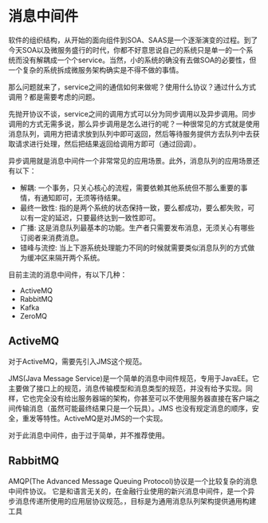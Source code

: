 # 消息中间件

软件的组织结构，从开始的面向组件到SOA、SAAS是一个逐渐演变的过程。到了今天SOA以及微服务盛行的时代，你都不好意思说自己的系统只是单一的一个系统而没有解耦成一个个service。当然，小的系统的确没有去做SOA的必要性，但一个复杂的系统拆成微服务架构确实是不得不做的事情。

那么问题就来了，service之间的通信如何来做呢？使用什么协议？通过什么方式调用？都是需要考虑的问题。

先抛开协议不谈，service之间的调用方式可以分为同步调用以及异步调用。同步调用的方式无需多说，那么异步调用是怎么进行的呢？一种很常见的方式就是使用消息队列，调用方把请求放到队列中即可返回，然后等待服务提供方去队列中去获取请求进行处理，然后把结果返回给调用方即可（通过回调）。

异步调用就是消息中间件一个非常常见的应用场景。此外，消息队列的应用场景还有以下：

* 解耦: 一个事务，只关心核心的流程，需要依赖其他系统但不那么重要的事情，有通知即可，无须等待结果。
* 最终一致性: 指的是两个系统的状态保持一致，要么都成功，要么都失败，可以有一定的延迟，只要最终达到一致性即可。
* 广播: 这是消息队列最基本的功能。生产者只需要发布消息，无须关心有哪些订阅者来消费消息。
* 错峰与流控: 当上下游系统处理能力不同的时候就需要类似消息队列的方式做为缓冲区来隔开两个系统。

目前主流的消息中间件，有以下几种：

* ActiveMQ
* RabbitMQ
* Kafka
* ZeroMQ

## ActiveMQ

对于ActiveMQ，需要先引入JMS这个规范。

JMS\(Java Message Service\)是一个简单的消息中间件规范，专用于JavaEE。它主要做了接口上的规范，消息传输模型和消息类型的规范，并没有给予实现。同样，它也完全没有给出服务器端的架构，你甚至可以不使用服务器直接在客户端之间传输消息（虽然可能最终结果只是一个玩具）。JMS 也没有规定消息的顺序，安全，重发等特性。ActiveMQ是对JMS的一个实现。

对于此消息中间件，由于过于简单，并不推荐使用。

## RabbitMQ

AMQP\(The Advanced Message Queuing Protocol\)协议是一个比较复杂的消息中间件协议。 它是和语言无关的，在金融行业使用的新兴消息中间件，是一个异步消息传递所使用的应用层协议规范。，目标是为通用消息队列架构提供通用构建工具  


